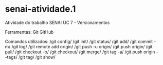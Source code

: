 # senai-atividade.1
Atividade do trabalho SENAI UC 7 - Versionamentos

Ferramentas:
Git
GitHub

Comandos utilizados:
/git config/ 
/git init/ 
/git status/ 
/git add/ 
/git commit -m/ 
/git log/ 
/git remote add origin/ 
/git push -u origin/ 
/git push origin/ 
/git pull/ 
/git checkout -b/ 
/git checkout/ 
/git merge/ 
/git tag -a/ 
/git push origin --tags/
/git tag/ 
/git show/ 
